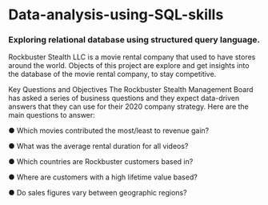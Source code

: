 # Data-analysis-using-SQL-skills
### Exploring relational database using structured query language.
Rockbuster Stealth LLC is a movie rental company that used to have stores around the
world. Objects of this project are explore and get insights into the database of the movie rental company, to stay competitive.

Key Questions and Objectives
The Rockbuster Stealth Management Board has asked a series of business questions and
they expect data-driven answers that they can use for their 2020 company strategy. Here are
the main questions to answer:

● Which movies contributed the most/least to revenue gain?

● What was the average rental duration for all videos?

● Which countries are Rockbuster customers based in?

● Where are customers with a high lifetime value based?

● Do sales figures vary between geographic regions?
